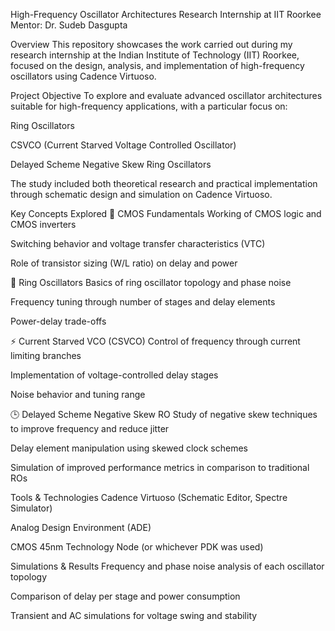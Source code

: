 High-Frequency Oscillator Architectures
Research Internship at IIT Roorkee
Mentor: Dr. Sudeb Dasgupta

Overview
This repository showcases the work carried out during my research internship at the Indian Institute of Technology (IIT) Roorkee, focused on the design, analysis, and implementation of high-frequency oscillators using Cadence Virtuoso.

Project Objective
To explore and evaluate advanced oscillator architectures suitable for high-frequency applications, with a particular focus on:

Ring Oscillators

CSVCO (Current Starved Voltage Controlled Oscillator)

Delayed Scheme Negative Skew Ring Oscillators

The study included both theoretical research and practical implementation through schematic design and simulation on Cadence Virtuoso.

Key Concepts Explored
🧠 CMOS Fundamentals
Working of CMOS logic and CMOS inverters

Switching behavior and voltage transfer characteristics (VTC)

Role of transistor sizing (W/L ratio) on delay and power

🔁 Ring Oscillators
Basics of ring oscillator topology and phase noise

Frequency tuning through number of stages and delay elements

Power-delay trade-offs

⚡ Current Starved VCO (CSVCO)
Control of frequency through current limiting branches

Implementation of voltage-controlled delay stages

Noise behavior and tuning range

🕒 Delayed Scheme Negative Skew RO
Study of negative skew techniques to improve frequency and reduce jitter

Delay element manipulation using skewed clock schemes

Simulation of improved performance metrics in comparison to traditional ROs

Tools & Technologies
Cadence Virtuoso (Schematic Editor, Spectre Simulator)

Analog Design Environment (ADE)

CMOS 45nm Technology Node (or whichever PDK was used)



Simulations & Results
Frequency and phase noise analysis of each oscillator topology

Comparison of delay per stage and power consumption

Transient and AC simulations for voltage swing and stability

